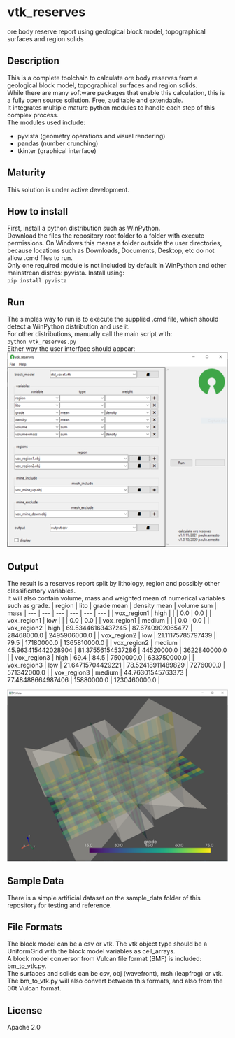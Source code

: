 # vtk_reserves
ore body reserve report using geological block model, topographical surfaces and region solids
  
## Description
This is a complete toolchain to calculate ore body reserves from a geological block model, topographical surfaces and region solids.  
While there are many software packages that enable this calculation, this is a fully open source sollution. Free, auditable and extendable.  
It integrates multiple mature python modules to handle each step of this complex process.  
The modules used include:  
 - pyvista (geometry operations and visual rendering)
 - pandas (number crunching)
 - tkinter (graphical interface)

## Maturity
This solution is under active development.  
## How to install
First, install a python distribution such as WinPython.  
Download the files the repository root folder to a folder with execute permissions. On Windows this means a folder outside the user directories, because locations such as Downloads, Documents, Desktop, etc do not allow .cmd files to run.  
Only one required module is not included by default in WinPython and other mainstrean distros: pyvista. Install using:  
`pip install pyvista`
## Run
The simples way to run is to execute the supplied .cmd file, which should detect a WinPython distribution and use it.  
For other distributions, manually call the main script with:  
`python vtk_reserves.py`  
Either way the user interface should appear:  
![screenshot1](./assets/screenshot1.png?raw=true)
## Output
The result is a reserves report split by lithology, region and possibly other classificatory variables.  
It will also contain volume, mass and weighted mean of numerical variables such as grade.
| region | lito | grade mean | density mean | volume sum | mass
| --- | --- | --- | --- | --- | --- |
| vox_region1 | high |  |  | 0.0 | 0.0 |
| vox_region1 | low |  |  | 0.0 | 0.0 |
| vox_region1 | medium |  |  | 0.0 | 0.0 |
| vox_region2 | high | 69.53446163437245 | 87.6740902065477 | 28468000.0 | 2495906000.0 |
| vox_region2 | low | 21.11175785797439 | 79.5 | 17180000.0 | 1365810000.0 |
| vox_region2 | medium | 45.963415442028904 | 81.37556154537286 | 44520000.0 | 3622840000.0 |
| vox_region3 | high | 69.4 | 84.5 | 7500000.0 | 633750000.0 |
| vox_region3 | low | 21.64715704429221 | 78.52418911489829 | 7276000.0 | 571342000.0 |
| vox_region3 | medium | 44.76301545763373 | 77.48488664987406 | 15880000.0 | 1230460000.0 |
  
![screenshot2](./assets/screenshot2.png?raw=true)
## Sample Data
There is a simple artificial dataset on the sample_data folder of this repository for testing and reference.
## File Formats
The block model can be a csv or vtk. The vtk object type should be a UniformGrid with the block model variables as cell_arrays.  
A block model conversor from Vulcan file format (BMF) is included: bm_to_vtk.py.  
The surfaces and solids can be csv, obj (wavefront), msh (leapfrog) or vtk. The bm_to_vtk.py will also convert between this formats, and also from the 00t Vulcan format. 
## License
Apache 2.0

